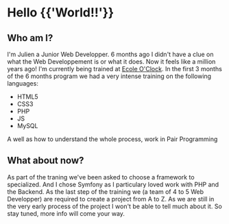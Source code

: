 # Hello {{'World!!'}}
## Who am I?
I'm Julien a Junior Web Developper. 6 months ago I didn't have a clue on what the Web Developpement is or what it does. Now it feels like a million years ago! 
I'm currently being trained at [Ecole O'Clock](https://oclock.io/). In the first 3 months of the 6 months program we had a very intense training on the following languages: 
  - HTML5
  - CSS3
  - PHP
  - JS
  - MySQL

A well as how to understand the whole process, work in Pair Programming
## What about now?
As part of the traning we've been asked to choose a framework to specialized. And I chose Symfony as I particulary loved work with PHP and the Backend. As the last step of the training we (a team of 4 to 5 Web Developper) are required to create a project from A to Z. As we are still in the very early process of the project I won't be able to tell much about it. 
So stay tuned, more info will come your way. 
